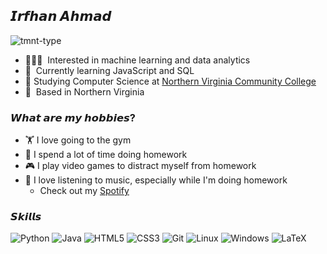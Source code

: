 ## 𝙄𝙧𝙛𝙝𝙖𝙣 𝘼𝙝𝙢𝙖𝙙
![tmnt-type](https://github.com/iahmad03/iahmad03/assets/148810603/43fe6b88-7561-4de4-9480-0cd84a1689e9)

- 👨🏻‍💻  Interested in machine learning and data analytics
- 🧠  Currently learning JavaScript and SQL
- 🏫  Studying Computer Science at [Northern Virginia Community College](https://www.nvcc.edu/)
- 📍  Based in Northern Virginia

### 𝙒𝙝𝙖𝙩 𝙖𝙧𝙚 𝙢𝙮 𝙝𝙤𝙗𝙗𝙞𝙚𝙨?

- 🏋️  I love going to the gym
- 📝  I spend a lot of time doing homework
- 🎮  I play video games to distract myself from homework 
- 🎵  I love listening to music, especially while I'm doing homework
  - Check out my [Spotify](https://open.spotify.com/user/killer62389?si=49f143ccd25f4ca2)

### 𝙎𝙠𝙞𝙡𝙡𝙨

![Python](https://img.shields.io/badge/python-3670A0?style=for-the-badge&logo=python&logoColor=ffdd54)
![Java](https://img.shields.io/badge/java-%23ED8B00.svg?style=for-the-badge&logo=openjdk&logoColor=white)
![HTML5](https://img.shields.io/badge/html5-%23E34F26.svg?style=for-the-badge&logo=html5&logoColor=white)
![CSS3](https://img.shields.io/badge/css3-%231572B6.svg?style=for-the-badge&logo=css3&logoColor=white)
![Git](https://img.shields.io/badge/git-%23F05033.svg?style=for-the-badge&logo=git&logoColor=white)
![Linux](https://img.shields.io/badge/Linux-FCC624?style=for-the-badge&logo=linux&logoColor=black)
![Windows](https://img.shields.io/badge/Windows-0078D6?style=for-the-badge&logo=windows&logoColor=white)
![LaTeX](https://img.shields.io/badge/latex-%23008080.svg?style=for-the-badge&logo=latex&logoColor=white)
